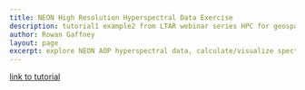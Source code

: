 ```yaml
---
title: NEON High Resolution Hyperspectral Data Exercise
description: tutorial1 example2 from LTAR webinar series HPC for geospatial analysis
author: Rowan Gaffney
layout: page
excerpt: explore NEON AOP hyperspectral data, calculate/visualize spectral indices, unserpervised ML (clustering)
---
```


[link to tutorial](/scinet-site/assets/img/geospatial/Tutorial1_Example2_Hyperspectral.html)
